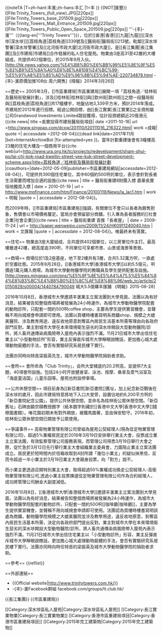 {{noteTA
|T=zh-hant:丰滙;zh-hans:丰汇
|1=丰
}}
{{NOT|匯豐}}
[[File:Trinity_Towers_(full_view).JPG|220px]]
[[File:Trinity_Towers_base_201509.jpg|220px]] 
[[File:Trinity_Towers_Mall_Entrance_201509.jpg|220px]] 
[[File:Trinity_Towers_Public_Open_Space_201509.jpg|220px]] 
'''-{丰}-滙'''（{{lang-en|'''Trinity Towers'''}}），位於[[香港|香港]][[九龍|九龍]][[深水埗|深水埗]][[荔枝角道|荔枝角道]]339號及[[醫局街|醫局街]]213號，毗鄰[[深水埗警署|深水埗警署]]及[[北河街市政大廈|北河街市政大廈]]，是[[長江集團|長江集團]]及[[市建局|市建局]]合作發展的私人住宅屋苑。物業由3座高31至42層的大樓組成，共提供402個單位，於2015年9月入伙。<ref>[http://hk.news.yahoo.com/%E4%B8%B0%E6%BB%99%E5%8E%9F%E5%83%B9%E5%8A%A0%E6%8E%A8108%E4%BC%99-%E5%91%A8%E5%85%AD%E9%96%8B%E5%94%AE-220734878.html -{丰}-滙原價加推108伙 周六開售]《晴報》2014年3月26日</ref>

==歷史==
2005年3月，[[市區重建局|市區重建局]]展開一項「荔枝角道╱桂林街及醫局街發展計劃」，涉及[[桂林街|桂林街]]與[[欽州街|欽州街]]之間一段醫局街與[[荔枝角道|荔枝角道]]共17幢樓宇，地盤佔地3,339平方米，預計2014年落成。市建局於2012年進行招標。經過公開招標，由[[長江實業|長江實業]]之全資附屬公司Grandwood Investments Limited競投獲得，估計投資總額近20億港元<ref>{{cite news| title =長實投得市建局醫局街項目| date =2011-10-16| url =http://www.singpao.com/dcxw/201110/t20111016_216322.html| work =成報| quote =| accessdate =2012-08-04}}{{dead link|date=2017年11月 |bot=InternetArchiveBot |fix-attempted=yes }}</ref>。當年計劃重建後會有3幢樓高23層的住宅大樓及一個商用平台<ref>{{cite web|url=http://www.ura.org.hk/tc/projects/redevelopment/sham-shui-po/lai-chi-kok-road-kweilin-street-yee-kuk-street-development-scheme.aspx|title=荔枝角道╱桂林街及醫局街發展計劃 |coauthors=|date=2012-05-09|publisher=市區重建局網站|accessdate=2012-08-04}}</ref>，可提供共390個住宅單位，其中60個約500呎的單位，表示會針對長者生活需要而增加合適的設施<ref>{{cite news | title = 醫局街重建8財團入標 嘉華長實恒地獨資入標  | date = 2010-01-19 | url = http://www.mpfinance.com/htm/Finance/20100119/News/la_lac1.htm | work = 明報 |quote = | accessdate = 2012-08-04}}</ref>。

而2009年時，[[市區重建局|市區重建局]]強調，有關單位不會只以長者為銷售對象，售價會以市場價格釐定。當局亦會預留部分商舖，引入專為長者服務的[[社會企業|社會企業]]<ref>{{cite news | title = 醫局街重建 首推「長者屋」 | date = 2009-11-24 | url = http://paper.wenweipo.com/2009/11/24/HK0911240040.htm | work = 文匯報 |quote = | accessdate = 2012-08-04}}</ref>。唯最終未有落實。

==住宅==
物業由3座大廈組成、合共提供402個單位，以三房單位作主打。最高樓層達42樓，總高度逾390呎，不同單位可享都市景、山景或海景等景致。

==商場==
商場位於1及2座基座，地下至2樓共有3層，合共5.32萬方呎，一直處於空置壯態。2015年8月28日，[[香港城市大學|香港城市大學]]以約5.5億元，呎價逾1萬元購入商場，為城市大學動物醫學院的教職員及學生提供配套及設施。<ref>[http://news.mingpao.com/pns/%E5%9F%8E%E5%A4%A75.5%E5%84%84%E8%B3%BC%E4%B8%B0%E5%8C%AF%E8%88%96/web_tc/article/20150829/s00004/1440784790049 城大5.5億購丰匯舖 《明報》2015-08-28]</ref>

2016年10月8日，香港城市大學邀請丰滙業主立案法團到大學見面，法團以為有好消息，結果被告知整個商場將被發展為24小時運作，為城市大學動物醫學院配套的動物診所，只配套一間約500呎coffee shop，主要為學生提供實習機會，並聲稱不用向城規會申請即可使用。法團以買樓時樓書寫明系商鋪shop、規模之大媲美醫院、涉及教育用途、違反收地原意剝奪區內居民生活基本所需等理由向各政府部門反對。業主對城市大學在本來環境衛生惡劣的深水埗開設大型動物醫院/診所，將人畜共通傳染病風險帶入屋苑內表示強烈不滿。11月21日城市大學出信住宅業主以“小型動物診所”形容，業主反彈直斥城市大學睜眼說瞎話，更加擔心城大處理動物屍體的手法，會否有實驗研究系居民樓下實行。

法團亦同時向特首梁振英先生，城市大學動物醫學院捐助者求助。

==會所==
會所命為「Club Trinity」，会所大堂楼底约20.2呎高，並提供7大主題，40項會所設施。包括24小时开放健身室、泳池、按摩、桑拿及蒸气浴室及「海底童话国」儿童乐园等。屋苑也附設停車場。

==公共休憩空間==
項目前身為[[新亞書院|新亞書院]]舊址，加上紀念新亞戰後在深水埗的歲月，因此市建局特意將地下入口大堂旁，設置佔地約6,200平方呎的「新亞書院紀念公園」，提供公共休憩空間，並命名為桂林街公眾休憩空間。「新亞舊址」石碑由饒宗頤教授題字（紙本題字則藏於[[香港中文大學|香港中文大學]]錢穆圖書館）。唯花園初期未有對外開放，被鐵馬圍著，並由保安駐守。2016年初，桂林街公眾休憩空間已開放予公眾使用。

==爭議事件==
高衛物業管理有限公司曾組為屋苑公契經理人(現為佳定物業管理有限公司)，超過5%業權居民定於2016年3月19日安排舉行業主大會，投票成立業主立案法團，有效監察管理公司服務表現。而管理公司得悉3月19日舉行大會之際，促忙急於3月12日先行舉行業主大會組織業主委員會，力圖阻止業主立案法團成立。居民更於短時間內於信箱收取到4封所謂「幾位小業主」的疑似抹黑信，反而令超過一半小業主於3月19日業主大會親身投票，向「對方」說不。

而小業主更透過召開特別業主大會，取得超過50%業權成功換走公契經理人-高衛物業管理有限公司,透過小業主投票揀選佳定物業管理有限公司作為合約經理人，成功將管理公司酬金大副度減低。

2016年10月8日，[[香港城市大學|香港城市大學]]邀請丰滙業主立案法團到大學見面，法團以為有好消息，結果被告知整個商場將被發展為24小時運作，為城市大學動物醫學院配套的動物診所，只配套一間約500呎[[咖啡廳|咖啡廳]]，主要為學生提供實習機會，並聲稱不用向城規會申請即可使用。法團認為買樓時樓書寫明該處為商鋪，動物醫學院規模之大媲美醫院並涉及教學用途，違反收地原意，剝奪區內居民生活基本所需，決定向各政府部門提出反對。業主對城市大學在本來環境衛生惡劣的深水埗開設大型動物醫院/診所，將人畜共通傳染病風險帶入屋苑內表示強烈不滿。11月21日城市大學出信住宅業主以「小型動物診所」形容，業主反彈直斥城市大學睜眼說瞎話，更加擔心城大處理動物屍體的手法，會否有實驗研究系居民樓下實行。法團亦同時向時任特首的梁振英及城市大學動物醫學院的捐助者求助。

==參考==
{{reflist}}

==外部連結==
* {{Official website|http://www.trinitytowers.com.hk/}}
* -{丰}-滙Facebook群組 facebook.com/groups/tt.club.hk/  

{{長江集團}}
{{市區重建局}}

[[Category:深水埗區私人屋苑|Category:深水埗區私人屋苑]]
[[Category:長江實業物業|Category:長江實業物業]]
[[Category:香港市區重建局項目|Category:香港市區重建局項目]]
[[Category:2015年完工建築物|Category:2015年完工建築物]]